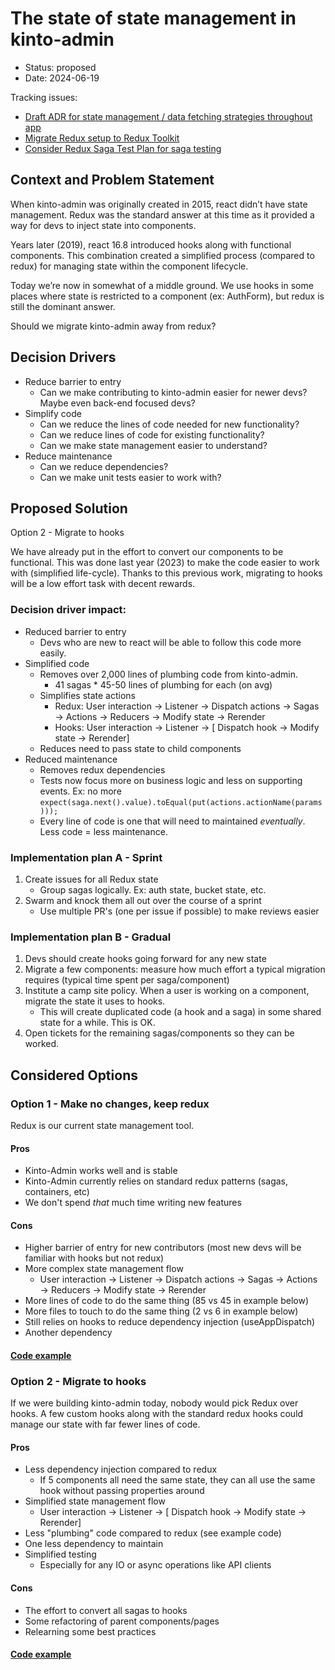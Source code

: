 # The state of state management in kinto-admin

 - Status: proposed
 - Date: 2024-06-19


Tracking issues:
 - [Draft ADR for state management / data fetching strategies throughout app](https://github.com/Kinto/kinto-admin/issues/3262)
 - [Migrate Redux setup to Redux Toolkit](https://github.com/Kinto/kinto-admin/issues/2135)
 - [Consider Redux Saga Test Plan for saga testing](https://github.com/Kinto/kinto-admin/issues/2133)


## Context and Problem Statement
When kinto-admin was originally created in 2015, react didn’t have state management. Redux was the standard answer at this time as it provided a way for devs to inject state into components.

Years later (2019), react 16.8 introduced hooks along with functional components. This combination created a simplified process (compared to redux) for managing state within the component lifecycle.

Today we’re now in somewhat of a middle ground. We use hooks in some places where state is restricted to a component (ex: AuthForm), but redux is still the dominant answer.

Should we migrate kinto-admin away from redux?


## Decision Drivers
 - Reduce barrier to entry
    - Can we make contributing to kinto-admin easier for newer devs? Maybe even back-end focused devs?
 - Simplify code
    - Can we reduce the lines of code needed for new functionality?
    - Can we reduce lines of code for existing functionality?
    - Can we make state management easier to understand? 
 - Reduce maintenance
    - Can we reduce dependencies?
    - Can we make unit tests easier to work with?

## Proposed Solution
Option 2 - Migrate to hooks

We have already put in the effort to convert our components to be functional. This was done last year (2023) to make the code easier to work with (simplified life-cycle). Thanks to this previous work, migrating to hooks will be a low effort task with decent rewards.

### Decision driver impact:
 - Reduced barrier to entry
      - Devs who are new to react will be able to follow this code more easily.
  - Simplified code
      - Removes over 2,000 lines of plumbing code from kinto-admin.
          - 41 sagas * 45-50 lines of plumbing for each (on avg)
      - Simplifies state actions
          - Redux: User interaction → Listener → Dispatch actions → Sagas → Actions → Reducers → Modify state → Rerender
          - Hooks: User interaction → Listener → [ Dispatch hook → Modify state → Rerender]
      - Reduces need to pass state to child components
  - Reduced maintenance
      - Removes redux dependencies
      - Tests now focus more on business logic and less on supporting events. Ex: no more `expect(saga.next().value).toEqual(put(actions.actionName(params)));`
      - Every line of code is one that will need to maintained _eventually_. Less code = less maintenance.

### Implementation plan A - Sprint
1. Create issues for all Redux state
    - Group sagas logically. Ex: auth state, bucket state, etc.
2. Swarm and knock them all out over the course of a sprint
    - Use multiple PR's (one per issue if possible) to make reviews easier

### Implementation plan B - Gradual
1. Devs should create hooks going forward for any new state
2. Migrate a few components: measure how much effort a typical migration requires (typical time spent per saga/component)
3. Institute a camp site policy. When a user is working on a component, migrate the state it uses to hooks.
    - This will create duplicated code (a hook and a saga) in some shared state for a while. This is OK.
4. Open tickets for the remaining sagas/components so they can be worked.

## Considered Options

### Option 1 - Make no changes, keep redux
Redux is our current state management tool.

#### Pros
 - Kinto-Admin works well and is stable
 - Kinto-Admin currently relies on standard redux patterns (sagas, containers, etc)
 - We don't spend _that_ much time writing new features

#### Cons
 - Higher barrier of entry for new contributors (most new devs will be familiar with hooks but not redux)
 - More complex state management flow
    - User interaction → Listener → Dispatch actions → Sagas → Actions → Reducers → Modify state → Rerender
 - More lines of code to do the same thing (85 vs 45 in example below)
 - More files to touch to do the same thing (2 vs 6 in example below)
 - Still relies on hooks to reduce dependency injection (useAppDispatch)
 - Another dependency

#### [Code example](https://github.com/Kinto/kinto-admin/pull/3271/files)

</details>

### Option 2 - Migrate to hooks
If we were building kinto-admin today, nobody would pick Redux over hooks. A few custom hooks along with the standard redux hooks could manage our state with far fewer lines of code.

#### Pros
 - Less dependency injection compared to redux
    - If 5 components all need the same state, they can all use the same hook without passing properties around
 - Simplified state management flow
    - User interaction → Listener → [ Dispatch hook → Modify state → Rerender] 
 - Less "plumbing" code compared to redux (see example code)
 - One less dependency to maintain
 - Simplified testing 
    - Especially for any IO or async operations like API clients

#### Cons
 - The effort to convert all sagas to hooks
 - Some refactoring of parent components/pages
 - Relearning some best practices

#### [Code example](https://github.com/Kinto/kinto-admin/pull/3270/files)

